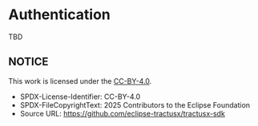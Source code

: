 <!--

Eclipse Tractus-X - Software Development KIT

Copyright (c) 2025 LKS Next
Copyright (c) 2025 Contributors to the Eclipse Foundation

See the NOTICE file(s) distributed with this work for additional
information regarding copyright ownership.

This work is made available under the terms of the
Creative Commons Attribution 4.0 International (CC-BY-4.0) license,
which is available at
https://creativecommons.org/licenses/by/4.0/legalcode.

SPDX-License-Identifier: CC-BY-4.0

-->
# Authentication

TBD

## NOTICE

This work is licensed under the [CC-BY-4.0](https://creativecommons.org/licenses/by/4.0/legalcode).

- SPDX-License-Identifier: CC-BY-4.0
- SPDX-FileCopyrightText: 2025 Contributors to the Eclipse Foundation
- Source URL: https://github.com/eclipse-tractusx/tractusx-sdk
